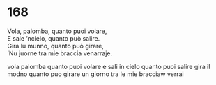 # 168
  
Vola, palomba, quanto puoi volare,  
E sale ’ncielo, quanto può salire.  
Gira lu munno, quanto può girare,  
’Nu juorne tra mie braccia venarraje.

vola palomba quanto puoi volare
e sali in cielo quanto puoi salire
gira il modno quanto puo girare
un giorno tra le mie bracciaw verrai
